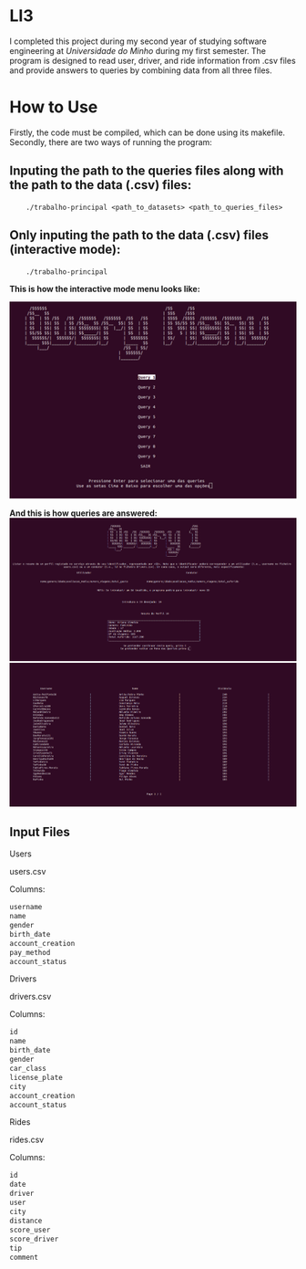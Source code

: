 # LI3
I completed this project during my second year of studying software engineering at *Universidade do Minho* during my first semester.
The program is designed to read user, driver, and ride information from .csv files and provide answers to queries by combining data from all three files.

# How to Use

Firstly, the code must be compiled, which can be done using its makefile.
Secondly, there are two ways of running the program:

## Inputing the path to the queries files along with the path to the data (.csv) files:
        ./trabalho-principal <path_to_datasets> <path_to_queries_files>
    
## Only inputing the path to the data (.csv) files (interactive mode):
        ./trabalho-principal



**This is how the interactive mode menu looks like:**

![Interactive](images/interactive.png "Modo interativo.")



**And this is how queries are answered:**
![Interactive](images/query1.png "Query1")
![Interactive](images/query3.png "Query3")




## Input Files

Users

users.csv

Columns:

    username
    name
    gender
    birth_date
    account_creation
    pay_method
    account_status

Drivers

drivers.csv

Columns:

    id
    name
    birth_date
    gender
    car_class
    license_plate
    city
    account_creation
    account_status

Rides

rides.csv

Columns:

    id
    date
    driver
    user
    city
    distance
    score_user
    score_driver
    tip
    comment
